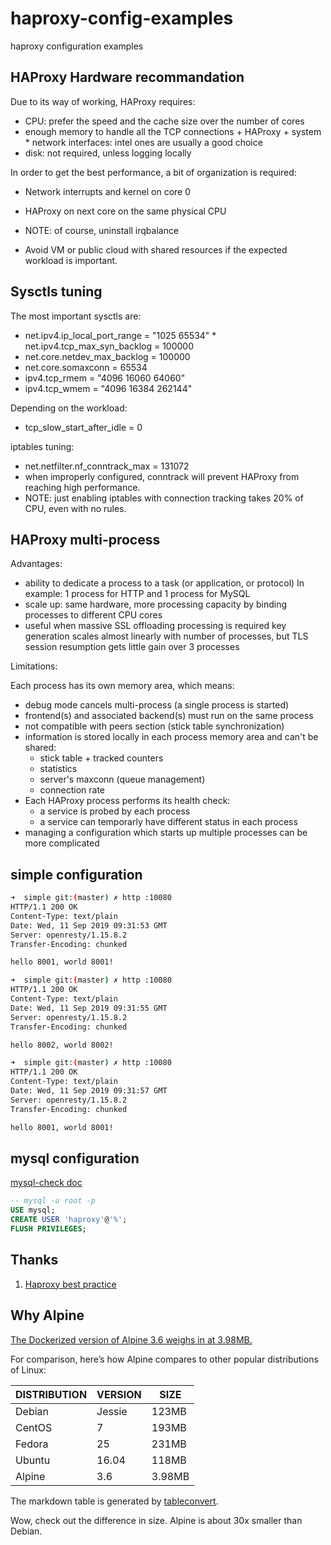 # haproxy-config-examples

haproxy configuration examples

## HAProxy Hardware recommandation

Due to its way of working, HAProxy requires:

* CPU: prefer the speed and the cache size over the number of cores
* enough memory to handle all the TCP connections + HAProxy + system * network interfaces: intel ones are usually a good choice
* disk: not required, unless logging locally

In order to get the best performance, a bit of organization is required:

* Network interrupts and kernel on core 0
* HAProxy on next core on the same physical CPU

* NOTE: of course, uninstall irqbalance
* Avoid VM or public cloud with shared resources if the expected workload is important.

## Sysctls tuning

The most important sysctls are:

* net.ipv4.ip_local_port_range = "1025 65534" * net.ipv4.tcp_max_syn_backlog = 100000
* net.core.netdev_max_backlog = 100000
* net.core.somaxconn = 65534
* ipv4.tcp_rmem = "4096 16060 64060"
* ipv4.tcp_wmem = "4096 16384 262144"

Depending on the workload:

* tcp_slow_start_after_idle = 0

iptables tuning:

* net.netfilter.nf_conntrack_max = 131072
* when improperly configured, conntrack will prevent HAProxy from reaching high performance.
* NOTE: just enabling iptables with connection tracking takes 20% of CPU, even with no rules.

## HAProxy multi-process

Advantages:

* ability to dedicate a process to a task (or application, or protocol)
    In example: 1 process for HTTP and 1 process for MySQL
* scale up: same hardware, more processing capacity by binding processes to different CPU cores
* useful when massive SSL offloading processing is required
    key generation scales almost linearly with number of processes, but TLS session resumption gets little gain over 3 processes

Limitations:

Each process has its own memory area, which means:

* debug mode cancels multi-process (a single process is started)
* frontend(s) and associated backend(s) must run on the same process
* not compatible with peers section (stick table synchronization)
* information is stored locally in each process memory area and can't be shared:
  * stick table + tracked counters
  * statistics
  * server's maxconn (queue management)
  * connection rate
* Each HAProxy process performs its health check:
  * a service is probed by each process
  * a service can temporarly have different status in each process
* managing a configuration which starts up multiple processes can be more complicated

## simple configuration

```bash
➜  simple git:(master) ✗ http :10080
HTTP/1.1 200 OK
Content-Type: text/plain
Date: Wed, 11 Sep 2019 09:31:53 GMT
Server: openresty/1.15.8.2
Transfer-Encoding: chunked

hello 8001, world 8001!

➜  simple git:(master) ✗ http :10080
HTTP/1.1 200 OK
Content-Type: text/plain
Date: Wed, 11 Sep 2019 09:31:55 GMT
Server: openresty/1.15.8.2
Transfer-Encoding: chunked

hello 8002, world 8002!

➜  simple git:(master) ✗ http :10080
HTTP/1.1 200 OK
Content-Type: text/plain
Date: Wed, 11 Sep 2019 09:31:57 GMT
Server: openresty/1.15.8.2
Transfer-Encoding: chunked

hello 8001, world 8001!
```

## mysql configuration

[mysql-check doc](http://cbonte.github.io/haproxy-dconv/1.7/configuration.html#4-option%20mysql-check)

```sql
-- mysql -u root -p
USE mysql;
CREATE USER 'haproxy'@'%';
FLUSH PRIVILEGES;
```

## Thanks

1. [Haproxy best practice](https://www.slideshare.net/haproxytech/haproxy-best-practice)

## Why Alpine

[The Dockerized version of Alpine 3.6 weighs in at 3.98MB.](https://nickjanetakis.com/blog/the-3-biggest-wins-when-using-alpine-as-a-base-docker-image)

For comparison, here’s how Alpine compares to other popular distributions of Linux:

| DISTRIBUTION | VERSION | SIZE    |
|--------------|---------|---------|
| Debian       | Jessie  | 123MB   |
| CentOS       | 7       | 193MB   |
| Fedora       | 25      | 231MB   |
| Ubuntu       | 16\.04  | 118MB   |
| Alpine       | 3\.6    | 3\.98MB |

The markdown table is generated by [tableconvert](https://tableconvert.com/).

Wow, check out the difference in size. Alpine is about 30x smaller than Debian.
